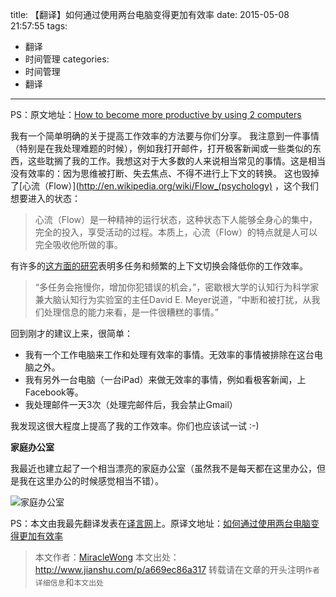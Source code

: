 title: 【翻译】如何通过使用两台电脑变得更加有效率
date: 2015-05-08 21:57:55
tags:
- 翻译
- 时间管理
categories: 
- 时间管理
- 翻译
---

PS：原文地址：[How to become more productive by using 2 computers](http://amix.dk/blog/post/19722)

我有一个简单明确的关于提高工作效率的方法要与你们分享。
我注意到一件事情（特别是在我处理难题的时候），例如我打开邮件，打开极客新闻或一些类似的东西，这些耽搁了我的工作。我想这对于大多数的人来说相当常见的事情。这是相当没有效率的：因为思维被打断、失去焦点、不得不进行上下文的转换。
这也毁掉了[心流（Flow）](http://en.wikipedia.org/wiki/Flow_(psychology) ，这个我们想要进入的状态：

>心流（Flow）是一种精神的运行状态，这种状态下人能够全身心的集中，完全的投入，享受活动的过程。本质上，心流（Flow）的特点就是人可以完全吸收他所做的事。

有许多的[这方面的研究](http://www.facultyfocus.com/articles/teaching-professor-blog/multitasking-confronting-students-with-the-facts/)表明多任务和频繁的上下文切换会降低你的工作效率。

>“多任务会拖慢你，增加你犯错误的机会，”，密歇根大学的认知行为科学家兼大脑认知行为实验室的主任David E. Meyer说道，“中断和被打扰，从我们处理信息的能力来看，是一件很糟糕的事情。”

回到刚才的建议上来，很简单：

* 我有一个工作电脑来工作和处理有效率的事情。无效率的事情被排除在这台电脑之外。
* 我有另外一台电脑（一台iPad）来做无效率的事情，例如看极客新闻，上Facebook等。
* 我处理邮件一天3次（处理完邮件后，我会禁止Gmail）

我发现这很大程度上提高了我的工作效率。你们也应该试一试 :-)

**家庭办公室**

我最近也建立起了一个相当漂亮的家庭办公室（虽然我不是每天都在这里办公，但是我在这里办公的时候感觉相当不错）。

![家庭办公室](http://static.yeeyan.org/upload/image/2014/05/04/13992156300.jpg)


PS：本文由我最先翻译发表在[译言网](http://www.yeeyan.org/)上。原译文地址：[如何通过使用两台电脑变得更加有效率](http://article.yeeyan.org/view/405226/407179)

>本文作者：[MiracleWong](http://weibo.com/miraclewong)
本文出处：http://www.jianshu.com/p/a669ec86a317
转载请在文章的开头注明<code>作者详细信息</code>和<code>本文出处</code>